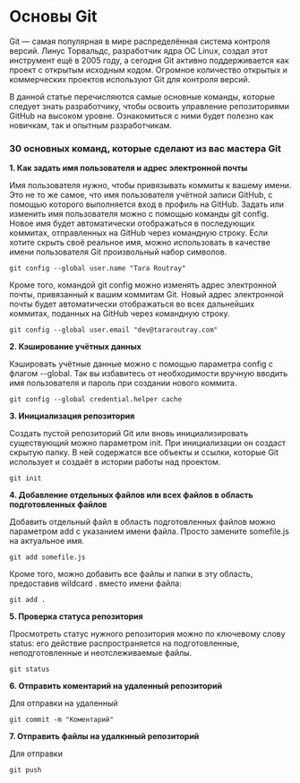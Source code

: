 # Основы Git

Git — самая популярная в мире распределённая система контроля версий. Линус Торвальдс, разработчик ядра ОС Linux, создал этот инструмент ещё в 2005 году, а сегодня Git активно поддерживается как проект с открытым исходным кодом. Огромное количество открытых и коммерческих проектов используют Git для контроля версий.

В данной статье перечисляются самые основные команды, которые следует знать разработчику, чтобы освоить управление репозиториями GitHub на высоком уровне. Ознакомиться с ними будет полезно как новичкам, так и опытным разработчикам.

### 30 основных команд, которые сделают из вас мастера Git 

**1. Как задать имя пользователя и адрес электронной почты**  

Имя пользователя нужно, чтобы привязывать коммиты к вашему имени. Это не то же самое, что имя пользователя учётной записи GitHub, с помощью которого выполняется вход в профиль на GitHub. Задать или изменить имя пользователя можно с помощью команды git config. Новое имя будет автоматически отображаться в последующих коммитах, отправленных на GitHub через командную строку. Если хотите скрыть своё реальное имя, можно использовать в качестве имени пользователя Git произвольный набор символов.
```
git config --global user.name "Tara Routray"
```  
Кроме того, командой git config можно изменять адрес электронной почты, привязанный к вашим коммитам Git. Новый адрес электронной почты будет автоматически отображаться во всех дальнейших коммитах, поданных на GitHub через командную строку.  
```
git config --global user.email "dev@tararoutray.com"
```  

**2. Кэширование учётных данных**

Кэшировать учётные данные можно с помощью параметра config с флагом --global. Так вы избавитесь от необходимости вручную вводить имя пользователя и пароль при создании нового коммита.  
```
git config --global credential.helper cache
```  

**3. Инициализация репозитория**  

Создать пустой репозиторий Git или вновь инициализировать существующий можно параметром init. При инициализации он создаст скрытую папку. В ней содержатся все объекты и ссылки, которые Git использует и создаёт в истории работы над проектом.  
```
git init
```   

**4. Добавление отдельных файлов или всех файлов в область подготовленных файлов**  

Добавить отдельный файл в область подготовленных файлов можно параметром add с указанием имени файла. Просто замените somefile.js на актуальное имя.  
```
git add somefile.js
```   
Кроме того, можно добавить все файлы и папки в эту область, предоставив wildcard . вместо имени файла:
```
git add .
```   

**5. Проверка статуса репозитория** 

Просмотреть статус нужного репозитория можно по ключевому слову status: его действие распространяется на подготовленные, неподготовленные и неотслеживаемые файлы.  
```
git status
```
**6. Отправить коментарий на удаленный репозиторий**

Для отправки  на удаленный  
```
git commit -m "Коментарий"
```
**7. Отправить файлы на удалкнный репозиторий**

Для отправки 
```
git push
```
